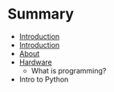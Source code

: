 # Summary

* [Introduction](README.md)
* [Introduction](introduction.md)
* [About](about.md)
* [Hardware](hardware.md)
   * What is programming?
* Intro to Python

